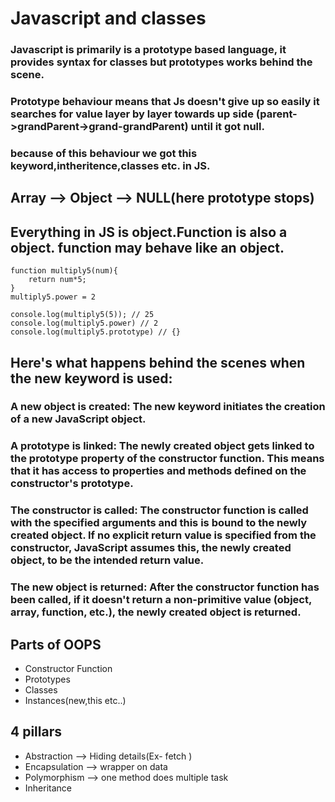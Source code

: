# Javascript and classes 
### Javascript is primarily is a prototype based language, it provides syntax for classes but prototypes works behind the scene.
### Prototype behaviour means that Js doesn't give up so easily it searches for value layer by layer towards up side (parent->grandParent->grand-grandParent) until it got null.
### because of this behaviour we got this keyword,intheritence,classes etc. in JS.  
## Array --> Object --> NULL(here prototype stops)
## Everything in JS is object.Function is also a object. function may behave like an object. 

```
function multiply5(num){
    return num*5;
}
multiply5.power = 2

console.log(multiply5(5)); // 25
console.log(multiply5.power) // 2
console.log(multiply5.prototype) // {}
```


## Here's what happens behind the scenes when the new keyword is used:

### A new object is created: The new keyword initiates the creation of a new JavaScript object.

### A prototype is linked: The newly created object gets linked to the prototype property of the constructor function. This means that it has access to properties and methods defined on the constructor's prototype.

### The constructor is called: The constructor function is called with the specified arguments and this is bound to the newly created object. If no explicit return value is specified from the constructor, JavaScript assumes this, the newly created object, to be the intended return value.

### The new object is returned: After the constructor function has been called, if it doesn't return a non-primitive value (object, array, function, etc.), the newly created object is returned.


## Parts of OOPS
- Constructor Function
- Prototypes 
- Classes 
- Instances(new,this etc..)

## 4 pillars 
- Abstraction --> Hiding details(Ex- fetch )
- Encapsulation --> wrapper on data  
- Polymorphism --> one method does multiple task 
- Inheritance
